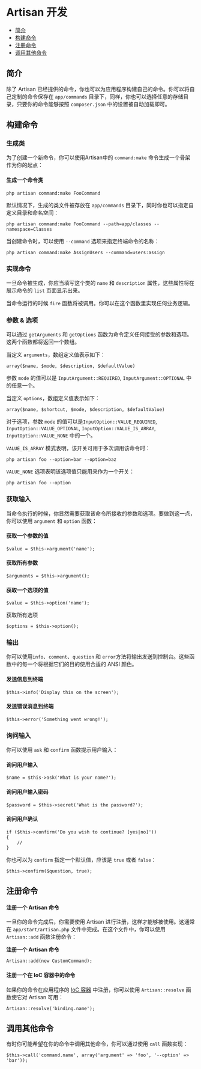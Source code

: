 # Artisan 开发

- [简介](#introduction)
- [构建命令](#building-a-command)
- [注册命令](#registering-commands)
- [调用其他命令](#calling-other-commands)

<a name="introduction"></a>
## 简介

除了 Artisan 已经提供的命令，你也可以为应用程序构建自己的命令。你可以将自己定制的命令保存在 `app/commands` 目录下，同样，你也可以选择任意的存储目录，只要你的命令能够按照 `composer.json` 中的设置被自动加载即可。

<a name="building-a-command"></a>
## 构建命令

### 生成类

为了创建一个新命令，你可以使用Artisan中的 `command:make` 命令生成一个骨架作为你的起点：

#### 生成一个命令类

	php artisan command:make FooCommand

默认情况下，生成的类文件被存放在 `app/commands` 目录下，同时你也可以指定自定义目录和命名空间：

	php artisan command:make FooCommand --path=app/classes --namespace=Classes

当创建命令时，可以使用 `--command` 选项来指定终端命令的名称：

	php artisan command:make AssignUsers --command=users:assign

### 实现命令

一旦命令被生成，你应当填写这个类的 `name` 和 `description` 属性，这些属性将在展示命令的 `list` 页面显示出来。

当命令运行的时候 `fire` 函数将被调用。你可以在这个函数里实现任何业务逻辑。

### 参数 & 选项

可以通过 `getArguments` 和 `getOptions` 函数为命令定义任何接受的参数和选项。这两个函数都将返回一个数组。

当定义 `arguments`，数组定义值表示如下：

	array($name, $mode, $description, $defaultValue)

参数 `mode` 的值可以是 `InputArgument::REQUIRED`, `InputArgument::OPTIONAL` 中的任意一个。

当定义 `options`，数组定义值表示如下：

	array($name, $shortcut, $mode, $description, $defaultValue)

对于选项，参数 `mode` 的值可以是`InputOption::VALUE_REQUIRED`, `InputOption::VALUE_OPTIONAL`, `InputOption::VALUE_IS_ARRAY`, `InputOption::VALUE_NONE` 中的一个。

`VALUE_IS_ARRAY` 模式表明，该开关可用于多次调用该命令时：

	php artisan foo --option=bar --option=baz

`VALUE_NONE` 选项表明该选项值只能用来作为一个开关：

	php artisan foo --option

### 获取输入

当命令执行的时候，你显然需要获取该命令所接收的参数和选项。要做到这一点，你可以使用 `argument` 和 `option` 函数：

#### 获取一个参数的值

	$value = $this->argument('name');

#### 获取所有参数

	$arguments = $this->argument();

#### 获取一个选项的值

	$value = $this->option('name');

获取所有选项

	$options = $this->option();

### 输出

你可以使用`info`、`comment`、`question` 和 `error`方法将输出发送到控制台。这些函数中的每一个将根据它们的目的使用合适的 ANSI 颜色。

#### 发送信息到终端

	$this->info('Display this on the screen');

#### 发送错误消息到终端

	$this->error('Something went wrong!');

### 询问输入

你可以使用 `ask` 和 `confirm` 函数提示用户输入：

#### 询问用户输入

	$name = $this->ask('What is your name?');

#### 询问用户输入密码

	$password = $this->secret('What is the password?');

#### 询问用户确认

	if ($this->confirm('Do you wish to continue? [yes|no]'))
	{
		//
	}

你也可以为 `confirm` 指定一个默认值，应该是 `true` 或者 `false`：

	$this->confirm($question, true);

<a name="registering-commands"></a>
## 注册命令

#### 注册一个 Artisan 命令

一旦你的命令完成后，你需要使用 Artisan 进行注册，这样才能够被使用。这通常在 `app/start/artisan.php` 文件中完成。在这个文件中，你可以使用 `Artisan::add` 函数注册命令：

**注册一个 Artisan 命令**

	Artisan::add(new CustomCommand);

#### 注册一个在 IoC 容器中的命令

如果你的命令在应用程序的 [IoC 容器](/docs/ioc) 中注册，你可以使用 `Artisan::resolve` 函数使它对 Artisan 可用：

	Artisan::resolve('binding.name');

<a name="calling-other-commands"></a>
## 调用其他命令

有时你可能希望在你的命令中调用其他命令，你可以通过使用 `call` 函数实现：

	$this->call('command.name', array('argument' => 'foo', '--option' => 'bar'));
